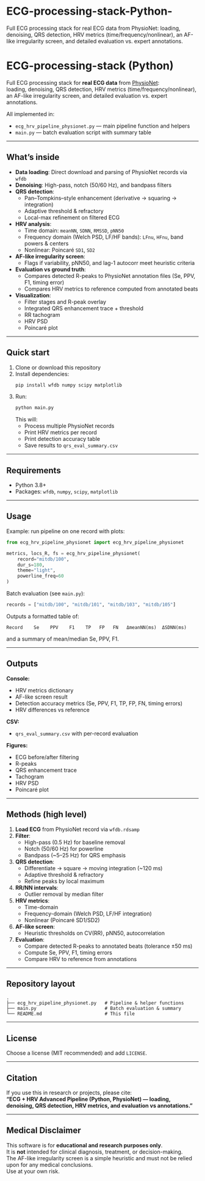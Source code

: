 # ECG-processing-stack-Python-
Full ECG processing stack for real ECG data from PhysioNet: loading, denoising, QRS detection, HRV metrics (time/frequency/nonlinear), an AF-like irregularity screen, and detailed evaluation vs. expert annotations.




# ECG-processing-stack (Python)

Full ECG processing stack for **real ECG data** from [PhysioNet](https://physionet.org/):  
loading, denoising, QRS detection, HRV metrics (time/frequency/nonlinear), an AF-like irregularity screen, and detailed evaluation vs. expert annotations.

All implemented in:

- `ecg_hrv_pipeline_physionet.py` — main pipeline function and helpers  
- `main.py` — batch evaluation script with summary table

---

##  What’s inside

- **Data loading**: Direct download and parsing of PhysioNet records via `wfdb`
- **Denoising**: High-pass, notch (50/60 Hz), and bandpass filters
- **QRS detection**:
  - Pan–Tompkins–style enhancement (derivative → squaring → integration)
  - Adaptive threshold & refractory
  - Local-max refinement on filtered ECG
- **HRV analysis**:
  - Time domain: `meanNN`, `SDNN`, `RMSSD`, `pNN50`
  - Frequency domain (Welch PSD, LF/HF bands): `LFnu`, `HFnu`, band powers & centers
  - Nonlinear: Poincaré `SD1`, `SD2`
- **AF-like irregularity screen**:
  - Flags if variability, pNN50, and lag-1 autocorr meet heuristic criteria
- **Evaluation vs ground truth**:
  - Compares detected R-peaks to PhysioNet annotation files (Se, PPV, F1, timing error)
  - Compares HRV metrics to reference computed from annotated beats
- **Visualization**:
  - Filter stages and R-peak overlay
  - Integrated QRS enhancement trace + threshold
  - RR tachogram
  - HRV PSD
  - Poincaré plot

---

##  Quick start

1. Clone or download this repository
2. Install dependencies:
   ```bash
   pip install wfdb numpy scipy matplotlib
   ```
3. Run:
   ```bash
   python main.py
   ```
   This will:
   - Process multiple PhysioNet records
   - Print HRV metrics per record
   - Print detection accuracy table
   - Save results to `qrs_eval_summary.csv`

---

##  Requirements

- Python 3.8+  
- Packages: `wfdb`, `numpy`, `scipy`, `matplotlib`

---

##  Usage

Example: run pipeline on one record with plots:
```python
from ecg_hrv_pipeline_physionet import ecg_hrv_pipeline_physionet

metrics, locs_R, fs = ecg_hrv_pipeline_physionet(
    record="mitdb/100",
    dur_s=180,
    theme="light",
    powerline_freq=60
)
```

Batch evaluation (see `main.py`):
```python
records = ["mitdb/100", "mitdb/101", "mitdb/103", "mitdb/105"]
```
Outputs a formatted table of:
```
Record    Se    PPV    F1    TP   FP   FN   ΔmeanNN(ms)  ΔSDNN(ms)
```
and a summary of mean/median Se, PPV, F1.

---

##  Outputs

**Console:**
- HRV metrics dictionary
- AF-like screen result
- Detection accuracy metrics (Se, PPV, F1, TP, FP, FN, timing errors)
- HRV differences vs reference

**CSV:**
- `qrs_eval_summary.csv` with per-record evaluation

**Figures:**
- ECG before/after filtering
- R-peaks
- QRS enhancement trace
- Tachogram
- HRV PSD
- Poincaré plot

---

##  Methods (high level)

1. **Load ECG** from PhysioNet record via `wfdb.rdsamp`
2. **Filter**:
   - High-pass (0.5 Hz) for baseline removal
   - Notch (50/60 Hz) for powerline
   - Bandpass (~5–25 Hz) for QRS emphasis
3. **QRS detection**:
   - Differentiate → square → moving integration (~120 ms)
   - Adaptive threshold & refractory
   - Refine peaks by local maximum
4. **RR/NN intervals**:
   - Outlier removal by median filter
5. **HRV metrics**:
   - Time-domain
   - Frequency-domain (Welch PSD, LF/HF integration)
   - Nonlinear (Poincaré SD1/SD2)
6. **AF-like screen**:
   - Heuristic thresholds on CV(RR), pNN50, autocorrelation
7. **Evaluation**:
   - Compare detected R-peaks to annotated beats (tolerance ±50 ms)
   - Compute Se, PPV, F1, timing errors
   - Compare HRV to reference from annotations

---

##  Repository layout

```text
.
├── ecg_hrv_pipeline_physionet.py   # Pipeline & helper functions
├── main.py                         # Batch evaluation & summary
└── README.md                       # This file
```

---

##  License

Choose a license (MIT recommended) and add `LICENSE`.

---

##  Citation

If you use this in research or projects, please cite:  
**“ECG + HRV Advanced Pipeline (Python, PhysioNet) — loading, denoising, QRS detection, HRV metrics, and evaluation vs annotations.”**

---

##  Medical Disclaimer

This software is for **educational and research purposes only**.  
It is **not** intended for clinical diagnosis, treatment, or decision-making.  
The AF-like irregularity screen is a simple heuristic and must not be relied upon for any medical conclusions.  
Use at your own risk.
